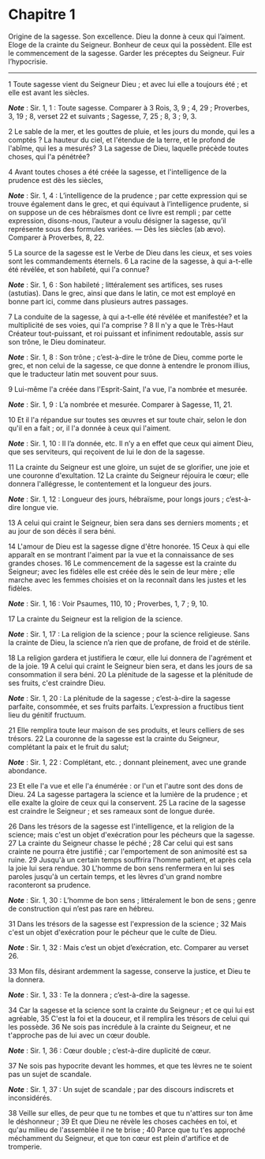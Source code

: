 # Chapitre 1

Origine de la sagesse.
Son excellence.
Dieu la donne à ceux qui l’aiment.
Eloge de la crainte du Seigneur.
Bonheur de ceux qui la possèdent.
Elle est le commencement de la sagesse.
Garder les préceptes du Seigneur.
Fuir l’hypocrisie.

***

1 Toute sagesse vient du Seigneur Dieu ; et avec lui elle a toujours été ; et elle est avant les siècles.

***Note*** :  Sir. 1, 1 : Toute sagesse. Comparer à 3 Rois, 3, 9 ; 4, 29 ; Proverbes, 3, 19 ; 8, verset 22 et suivants ; Sagesse, 7, 25 ; 8, 3 ; 9, 3.

2 Le sable de la mer, et les gouttes de pluie, et les jours du monde, qui les a comptés ? La hauteur du ciel, et l'étendue de la terre, et le profond de l'abîme, qui les a mesurés? 3 La sagesse de Dieu, laquelle précède toutes choses, qui l'a pénétrée?


4 Avant toutes choses a été créée la sagesse, et l'intelligence de la prudence est dès les siècles,

***Note*** :  Sir. 1, 4 : L’intelligence de la prudence ; par cette expression qui se trouve également dans le grec, et qui équivaut à l’intelligence prudente, si on suppose un de ces hébraïsmes dont ce livre est rempli ; par cette expression, disons-nous, l’auteur a voulu désigner la sagesse, qu’il représente sous des formules variées. ― Dès les siècles (ab ævo). Comparer à Proverbes, 8, 22.

5 La source de la sagesse est le Verbe de Dieu dans les cieux, et ses voies sont les commandements éternels. 6 La racine de la sagesse, à qui a-t-elle été révélée, et son habileté, qui l'a connue?

***Note*** :  Sir. 1, 6 : Son habileté ; littéralement ses artifices, ses ruses (astutias). Dans le grec, ainsi que dans le latin, ce mot est employé en bonne part ici, comme dans plusieurs autres passages.

7 La conduite de la sagesse, à qui a-t-elle été révélée et manifestée? et la multiplicité de ses voies, qui l'a comprise ? 8 Il n'y a que le Très-Haut Créateur tout-puissant, et roi puissant et infiniment redoutable, assis sur son trône, le Dieu dominateur.

***Note*** :  Sir. 1, 8 : Son trône ; c’est-à-dire le trône de Dieu, comme porte le grec, et non celui de la sagesse, ce que donne à entendre le pronom illius, que le traducteur latin met souvent pour suus.

9 Lui-même l'a créée dans l'Esprit-Saint, l'a vue, l'a nombrée et mesurée.

***Note*** :  Sir. 1, 9 : L’a nombrée et mesurée. Comparer à Sagesse, 11, 21.

10 Et il l'a répandue sur toutes ses œuvres et sur toute chair, selon le don qu'il en a fait ; or, il l'a donnée à ceux qui l'aiment.

***Note*** :  Sir. 1, 10 : Il l’a donnée, etc. Il n’y a en effet que ceux qui aiment Dieu, que ses serviteurs, qui reçoivent de lui le don de la sagesse.


11 La crainte du Seigneur est une gloire, un sujet de se glorifier, une joie et une couronne d'exultation. 12 La crainte du Seigneur réjouira le cœur; elle donnera l'allégresse, le contentement et la longueur des jours.

***Note*** :  Sir. 1, 12 : Longueur des jours, hébraïsme, pour longs jours ; c’est-à-dire longue vie.

13 A celui qui craint le Seigneur, bien sera dans ses derniers moments ; et au jour de son décès il sera béni.


14 L'amour de Dieu est la sagesse digne d'être honorée. 15 Ceux à qui elle apparaît en se montrant l'aiment par la vue et la connaissance de ses grandes choses. 16 Le commencement de la sagesse est la crainte du Seigneur; avec les fidèles elle est créée dès le sein de leur mère ; elle marche avec les femmes choisies et on la reconnaît dans les justes et les fidèles.

***Note*** :  Sir. 1, 16 : Voir Psaumes, 110, 10 ; Proverbes, 1, 7 ; 9, 10.

17 La crainte du Seigneur est la religion de la science.

***Note*** :  Sir. 1, 17 : La religion de la science ; pour la science religieuse. Sans la crainte de Dieu, la science n’a rien que de profane, de froid et de stérile.

18 La religion gardera et justifiera le cœur, elle lui donnera de l'agrément et de la joie. 19 A celui qui craint le Seigneur bien sera, et dans les jours de sa consommation il sera béni. 20 La plénitude de la sagesse et la plénitude de ses fruits, c'est craindre Dieu.

***Note*** :  Sir. 1, 20 : La plénitude de la sagesse ; c’est-à-dire la sagesse parfaite, consommée, et ses fruits parfaits. L’expression a fructibus tient lieu du génitif fructuum.


21 Elle remplira toute leur maison de ses produits, et leurs celliers de ses trésors. 22 La couronne de la sagesse est la crainte du Seigneur, complétant la paix et le fruit du salut;

***Note*** :  Sir. 1, 22 : Complétant, etc. ; donnant pleinement, avec une grande abondance.

23 Et elle l'a vue et elle l'a énumérée : or l'un et l'autre sont des dons de Dieu. 24 La sagesse partagera la science et la lumière de la prudence ; et elle exalte la gloire de ceux qui la conservent. 25 La racine de la sagesse est craindre le Seigneur ; et ses rameaux sont de longue durée.


26 Dans les trésors de la sagesse est l'intelligence, et la religion de la science; mais c'est un objet d'exécration pour les pécheurs que la sagesse. 27 La crainte du Seigneur chasse le péché ; 28 Car celui qui est sans crainte ne pourra être justifié ; car l'emportement de son animosité est sa ruine. 29 Jusqu'à un certain temps souffrira l'homme patient, et après cela la joie lui sera rendue. 30 L'homme de bon sens renfermera en lui ses paroles jusqu'à un certain temps, et les lèvres d'un grand nombre raconteront sa prudence.

***Note*** :  Sir. 1, 30 : L’homme de bon sens ; littéralement le bon de sens ; genre de construction qui n’est pas rare en hébreu.

31 Dans les trésors de la sagesse est l'expression de la science ; 32 Mais c'est un objet d'exécration pour le pécheur que le culte de Dieu.

***Note*** :  Sir. 1, 32 : Mais c’est un objet d’exécration, etc. Comparer au verset 26.

33 Mon fils, désirant ardemment la sagesse, conserve la justice, et Dieu te la donnera.

***Note*** :  Sir. 1, 33 : Te la donnera ; c’est-à-dire la sagesse.

34 Car la sagesse et la science sont la crainte du Seigneur ; et ce qui lui est agréable, 35 C'est la foi et la douceur, et il remplira les trésors de celui qui les possède. 36 Ne sois pas incrédule à la crainte du Seigneur, et ne t'approche pas de lui avec un cœur double.

***Note*** :  Sir. 1, 36 : Cœur double ; c’est-à-dire duplicité de cœur.

37 Ne sois pas hypocrite devant les hommes, et que tes lèvres ne te soient pas un sujet de scandale.

***Note*** :  Sir. 1, 37 : Un sujet de scandale ; par des discours indiscrets et inconsidérés.

38 Veille sur elles, de peur que tu ne tombes et que tu n'attires sur ton âme le déshonneur ; 39 Et que Dieu ne révèle les choses cachées en toi, et qu'au milieu de l'assemblée il ne te brise ; 40 Parce que tu t'es approché méchamment du Seigneur, et que ton cœur est plein d'artifice et de tromperie.

